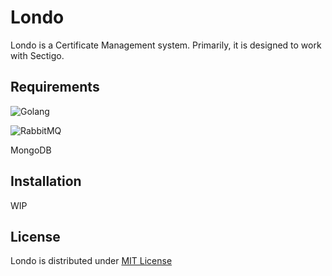 # Londo

Londo is a Certificate Management system. Primarily, it is designed to work with Sectigo.

## Requirements

![Golang](https://golang.org/lib/godoc/images/go-logo-blue.svg)

![RabbitMQ](https://www.rabbitmq.com/img/RabbitMQ-logo.svg)

MongoDB

## Installation

WIP

## License

Londo is distributed under [MIT License](https://github.com/alexyermolaev/londo/blob/master/LICENSE)
